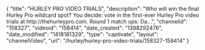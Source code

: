 {
    "title": "HURLEY PRO VIDEO TRIALS",
    "description": "Who will win the final Hurley Pro wildcard spot? You decide: vote in the first-ever Hurley Pro video trials at http:\/\/thehurleypro.com. Round 1 match ups: Da...",
    "channelid": "158327",
    "videoid": "158414",
    "date_created": "1398292476",
    "date_modified": "1418181329",
    "type": "captivate",
    "layout": "channelVideo",
    "url": "\/hurley\/hurley-pro-video-trials\/158327-158414"
}